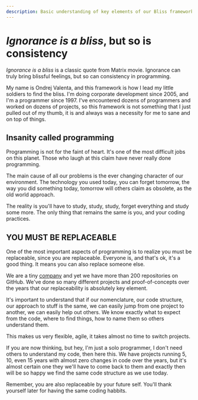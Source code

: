 ```yaml
---
description: Basic understanding of key elements of our Bliss framework. 
---
```


# _Ignorance is a bliss_, but so is consistency

_Ignorance is a bliss_ is a classic quote from Matrix movie. Ignorance can truly bring blissful feelings, but so can consistency in programming.

My name is Ondrej Valenta, and this framework is how I lead my little soldiers to find the bliss.
I'm doing corporate development since 2005, and I'm a programmer since 1997. I've encountered dozens of programmers and worked on dozens of projects, so this framework is not something that I just pulled out of my thumb, it is and always was a necessity for me to sane and on top of things.

## Insanity called programming

Programming is not for the faint of heart. It's one of the most difficult jobs on this planet. Those who laugh at this claim have never really done programming.

The main cause of all our problems is the ever changing character of our environment. The technology you used today, you can forget tomorrow, the way you did something today, tomorrow will others claim as obsolete, as the old world approach.

The reality is you'll have to study, study, study, forget everything and study some more. The only thing that remains the same is you, and your coding practices.


## YOU MUST BE REPLACEABLE

One of the most important aspects of programming is to realize you must be replaceable, since you are replaceable. Everyone is, and that's ok, it's a good thing. It means you can also replace someone else.

We are a tiny [company](https://keenmate.com) and yet we have more than 200 repositories on GitHub. We've done so many different projects and proof-of-concepts over the years that our replaceability is absolutely key element.

It's important to understand that if our nomenclature, our code structure, our approach to stuff is the same, we can easily jump from one project to another, we can easily help out others. We know exactly what to expect from the code, where to find things, how to name them so others understand them. 

This makes us very flexible, agile, it takes almost no time to switch projects.

If you are now thinking, but hey, I'm just a solo programmer, I don't need others to understand my code, then here this. We have projects running 5, 10, even 15 years with almost zero changes in code over the years, but it's almost certain one they we'll have to come back to them and exactly then will be so happy we find the same code structure as we use today.

Remember, you are also replaceable by your future self. You'll thank yourself later for having the same coding habbits.